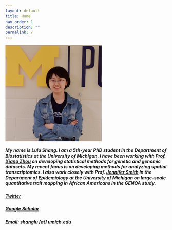 ```yaml
---
layout: default
title: Home
nav_order: 1
description: ""
permalink: /
---
```



<img align="top" src="/images/IMG_8019.jpeg" alt="photo" width="300"/> 



##### My name is Lulu Shang. I am a 5th-year PhD student in the Department of Biostatistics at the University of Michigan. I have been working with Prof. [Xiang Zhou](http://xzlab.org) on developing statistical methods for genetic and genomic datasets. My recent focus is on developing methods for analyzing spatial transcriptomics. I also work closely with Prof. [Jennifer Smith](https://sph.umich.edu/faculty-profiles/smith-jennifer.html) in the Department of Epidemiology at the University of Michigan on large-scale quantitative trait mapping in African Americans in the GENOA study.

##### [Twitter](https://twitter.com/shang_lulu)
##### [Google Scholar](https://scholar.google.com/citations?user=tkt5ZOYAAAAJ&hl=en&authuser=1&oi=ao)
##### Email: shanglu [at] umich.edu
